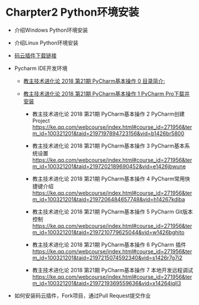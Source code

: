 # Charpter2 Python环境安装

* 介绍Windows Python环境安装
* 介绍Linux Python环境安装
* [码云插件下载链接](https://gitee.com/qytanggit/Python_Basic/raw/master/Charpter2_Python%E7%8E%AF%E5%A2%83%E5%AE%89%E8%A3%85/intellij-gitosc-2018.1.0.zip)
* Pycharm IDE开发环境

  - [教主技术进化论 2018 第21期 PyCharm基本操作 0 目录简介:](https://ke.qq.com/webcourse/index.html#course_id=271956&term_id=100321201&taid=2197189304788564&vid=t1426p1da10)

  - <a href="https://ke.qq.com/webcourse/index.html#course_id=271956&amp;term_id=100321201&amp;taid=2197193599755860&amp;vid=t14268g0ux6">教主技术进化论 2018 第21期 PyCharm基本操作 1 PyCharm
    Pro下载并安装</a>


    - 教主技术进化论 2018 第21期 PyCharm基本操作 2 PyCharm创建Project  
    https://ke.qq.com/webcourse/index.html#course_id=271956&term_id=100321201&taid=2197197894723156&vid=b1426br5800

    - 教主技术进化论 2018 第21期 PyCharm基本操作 3 PyCharm基本系统设置  
    https://ke.qq.com/webcourse/index.html#course_id=271956&term_id=100321201&taid=2197202189690452&vid=e1426jbwune

    - 教主技术进化论 2018 第21期 PyCharm基本操作 4 PyCharm常用快捷键介绍  
    https://ke.qq.com/webcourse/index.html#course_id=271956&term_id=100321201&taid=2197206484657748&vid=h14267kdiba

    - 教主技术进化论 2018 第21期 PyCharm基本操作 5 PyCharm Git版本控制  
    https://ke.qq.com/webcourse/index.html#course_id=271956&term_id=100321201&taid=2197210779625044&vid=w1426bghito

    - 教主技术进化论 2018 第21期 PyCharm基本操作 6 PyCharm 插件  
    https://ke.qq.com/webcourse/index.html#course_id=271956&term_id=100321201&taid=2197215074592340&vid=s1426r7g7i2

    - 教主技术进化论 2018 第21期 PyCharm基本操作 7 本地开发远程调试  
    https://ke.qq.com/webcourse/index.html#course_id=271956&term_id=100321201&taid=2197219369559636&vid=x14264iqll3

* 如何安装码云插件，Fork项目，通过Pull Request提交作业

